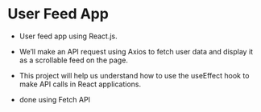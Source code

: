 # User Feed App

- User feed app using React.js. 
- We’ll make an API request using Axios to fetch user data and display it as a scrollable feed on the page. 
- This project will help us understand how to use the useEffect hook to make API calls in React applications.

- done using Fetch API

